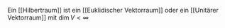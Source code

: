 Ein [[Hilbertraum]] ist ein [[Euklidischer Vektorraum]] oder ein [[Unitärer Vektorraum]] mit $\dim V < \infty$
